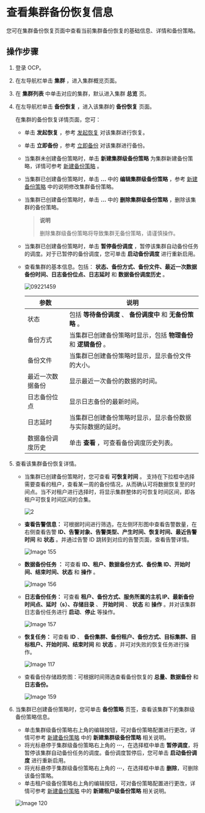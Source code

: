 # 查看集群备份恢复信息

您可在集群备份恢复页面中查看当前集群备份恢复的基础信息、详情和备份策略。

## 操作步骤

1. 登录 OCP。

2. 在左导航栏单击 **集群** ，进入集群概览页面。

3. 在 **集群列表** 中单击对应的集群，默认进入集群 **总览** 页。

4. 在左导航栏单击 **备份恢复** ，进入该集群的 **备份恢复** 页面。

   在集群的备份恢复详情页面，您可：

   * 单击 **发起恢复** ，参考 [发起恢复](4.initiate-a-recovery-task.md) 对该集群进行恢复。

   * 单击 **立即备份** ，参考 [立即备份](3.back-up-now.md) 对该集群进行备份。

   * 当集群未创建备份策略时，单击 **新建集群级备份策略** 为集群新建备份策略，详情可参考 [新建备份策略](2.create-a-backup-strategy.md) 。

   * 当集群已创建备份策略时，单击 **...** 中的 **编辑集群级备份策略** ，参考 [新建备份策略](2.create-a-backup-strategy.md) 中的说明修改集群备份策略。

   * 当集群已创建备份策略时，单击 **...** 中的 **删除集群级备份策略** ，删除该集群的备份策略。

      > **说明**
      >
      > 删除集群级备份策略将导致集群无备份策略，请谨慎操作。

   * 当集群已创建备份策略时，单击 **暂停备份调度** ，暂停该集群自动备份任务的调度。对于已暂停的备份调度，您可单击 **启动备份调度** 进行重新启用。

   * 查看集群的基本信息。包括： **状态、备份方式、备份文件、最近一次数据备份时间、日志备份位点、日志延时** 和 **数据备份调度历史** 。

     ![09221459](https://obbusiness-private.oss-cn-shanghai.aliyuncs.com/doc/img/ocp/%E5%A4%87%E4%BB%BD%E4%BF%A1%E6%81%AF1.png)

     |     参数     |                   说明                    |
     |------------|-----------------------------------------|
     | 状态         | 包括 **等待备份调度** 、 **备份调度中** 和 **无备份策略** 。 |
     | 备份方式       | 当集群已创建备份策略时显示，包括 **物理备份** 和 **逻辑备份** 。  |
     | 备份文件       | 当集群已创建备份策略时显示，显示备份文件的大小。                |
     | 最近一次数据备份   | 显示最近一次备份的数据的时间。                         |
     | 日志备份位点     | 显示日志备份的最新时间。                            |
     | 日志延时       | 当集群已创建备份策略时显示，显示备份数据与实际数据的延时。           |
     | 数据备份调度历史   | 单击 **查看** ，可查看备份调度历史列表。                 |

5. 查看该集群备份恢复详情。

   * 当集群已创建备份策略时，您可查看 **可恢复时间** 。
   支持在下拉框中选择需要查看的租户，查看某一周的备份情况，从而确认可将数据恢复至的时间点。当不对租户进行选择时，将显示集群整体的可恢复时间区间，即各租户可恢复时间区间的合集。

        ![2](https://obbusiness-private.oss-cn-shanghai.aliyuncs.com/doc/img/ocp/401/%E5%8F%AF%E6%81%A2%E5%A4%8D%E4%BA%8B%E4%BB%B6%E5%8C%BA%E9%97%B41.png)

   * **查看告警信息：** 可根据时间进行筛选，在左侧环形图中查看告警数量，在右侧查看告警 **ID、告警对象、告警类型、产生时间、恢复时间、最近告警时间** 和 **状态** 。并通过告警 ID 跳转到对应的告警页面，查看告警详情。

     ![Image 155](https://help-static-aliyun-doc.aliyuncs.com/assets/img/zh-CN/5098189461/p429380.png)

   * **数据备份任务 ：** 可查看 **ID、租户、数据备份方式、备份集 ID、开始时间、结束时间、状态** 和 **操作** 。

     ![Image 156](https://obbusiness-private.oss-cn-shanghai.aliyuncs.com/doc/img/ocp/%E6%95%B0%E6%8D%AE%E5%A4%87%E4%BB%BD1.png)

   * **日志备份任务：** 可查看 **租户、备份方式、服务所属的主机 IP、最新备份时间点、延时（s）、存储目录** 、 **开始时间** 、 **状态** 和 **操作** 。并对该集群日志备份任务进行 **启动**、**停止** 等操作。

     ![Image 157](https://obbusiness-private.oss-cn-shanghai.aliyuncs.com/doc/img/ocp/%E6%97%A5%E5%BF%97%E5%A4%87%E4%BB%BD1.png)

   * **恢复任务：** 可查看 **ID** 、 **备份集群、备份租户、备份方式、目标集群、目标租户、开始时间、结束时间** 和 **状态** 。并可对失败的恢复任务进行操作。

     ![Image 117](https://obbusiness-private.oss-cn-shanghai.aliyuncs.com/doc/img/ocp/%E6%81%A2%E5%A4%8D%E4%BB%BB%E5%8A%A11.png)

   * 查看备份存储趋势图：可根据时间筛选查看备份恢复的 **总量、数据备份** 和 **日志备份。**

     ![Image 159](https://help-static-aliyun-doc.aliyuncs.com/assets/img/zh-CN/5098189461/p429389.png)

6. 当集群已创建备份策略时，您可单击 **备份策略** 页签，查看该集群下的集群级备份策略信息。

   * 单击集群级备份策略右上角的编辑按钮，可对备份策略配置进行更改，详情可参考 [新建备份策略](2.create-a-backup-strategy.md) 中的 **新建集群级备份策略** 相关说明。
   * 将光标悬停于集群级备份策略右上角的 **···**，在选择框中单击 **暂停调度**，将暂停该集群自动备份任务的调度。备份调度暂停后，您可单击 **启动备份调度** 进行重新启用。
   * 将光标悬停于集群级备份策略右上角的 **···**，在选择框中单击 **删除**，可删除该备份策略。
   * 单击租户级备份策略右上角的编辑按钮，可对备份策略配置进行更改，详情可参考 [新建备份策略](2.create-a-backup-strategy.md) 中的 **新建租户级备份策略** 相关说明。

   ![Image 120](https://obbusiness-private.oss-cn-shanghai.aliyuncs.com/doc/img/ocp/401/%E5%A4%87%E4%BB%BD%E7%AD%96%E7%95%A51.png)
